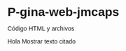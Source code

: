 # P-gina-web-jmcaps
Código HTML y archivos 

Hola 
Mostrar texto citado
<!DOCTYPE html>
<html lang="es">
<head>
    <meta charset="UTF-8">
    <meta name="viewport" content="width=device-width, initial-scale=1.0">
    <meta name="description" content="JM CAPS - Bolsos únicos para cada momento. Descubre nuestra colección de bolsos elegantes y clásicos.">
    <title>JM CAPS</title>
    <style>
        /* Estilos generales */
        * {
            margin: 0;
            padding: 0;
            box-sizing: border-box;
            font-family: 'Arial', sans-serif;
        }

        body {
            color: #333;
            background-color: #111;
        }

        .gold-texture {
            background: linear-gradient(135deg, #D4AF37, #FFD700, #C9A52D);
            background-clip: text;
            color: transparent;
            -webkit-background-clip: text;
            font-weight: bold;
        }

        /* Navegación */
        .navbar {
            display: flex;
            justify-content: space-between;
            align-items: center;
            padding: 15px 30px;
            background-color: #000;
            color: #FFD700;
        }

        .navbar a {
            color: #FFD700;
            text-decoration: none;
            margin: 0 15px;
            font-weight: bold;
            transition: color 0.3s ease;
        }

        .navbar a:hover {
            color: #D4AF37;
        }

        /* Estilo del logo */
        .navbar img {
            width: 150px; /* Ajuste del tamaño del logo */
            height: auto;
            transition: transform 0.5s ease-in-out, opacity 0.5s ease-in-out;
            opacity: 0;
            transform: scale(0.9);
        }

        .navbar img.loaded {
            opacity: 1;
            transform: scale(1);
        }

        /* Sección Hero */
        .hero {
            background-image: linear-gradient(to right, rgba(0, 0, 0, 0.8), rgba(0, 0, 0, 0.5)), url('https://example.com/imagen-bolsos.jpg');
            background-size: cover;
            background-position: center;
            height: 80vh;
            display: flex;
            flex-direction: column;
            justify-content: center;
            align-items: center;
            color: white;
            text-align: center;
        }

        .hero h1 {
            font-size: 4rem;
            font-weight: 700;
            margin-bottom: 20px;
            color: #FFD700;
            background: linear-gradient(135deg, #FFD700, #D4AF37, #FFD700);
            -webkit-background-clip: text;
            -webkit-text-fill-color: transparent;
            text-transform: uppercase;
        }

        .hero p {
            font-size: 1.5rem;
            margin-bottom: 30px;
            color: #f2f2f2;
        }

        .hero button {
            padding: 12px 25px;
            font-size: 1.2rem;
            color: #111;
            background-color: #FFD700;
            border: none;
            border-radius: 5px;
            cursor: pointer;
            transition: background-color 0.3s ease;
            font-weight: bold;
        }

        .hero button:hover {
            background-color: #D4AF37;
        }

        /* Productos Destacados */
        .featured-products {
            padding: 60px 30px;
            text-align: center;
            background-color: #111;
        }

        .featured-products h2 {
            font-size: 2.5rem;
            font-weight: 700;
            margin-bottom: 40px;
            color: #FFD700;
        }

        /* Contenedor del carrusel */
        .carousel-container {
            display: flex;
            overflow: hidden;
            white-space: nowrap;
            position: relative;
        }

        /* Movimiento del carrusel */
        @keyframes scroll {
            0% { transform: translateX(0); }
            100% { transform: translateX(-100%); }
        }

        /* Configuración del carrusel */
        .carousel {
            display: flex;
            animation: scroll 20s linear infinite;
        }

        .product-card {
            width: 250px;
            padding: 20px;
            box-shadow: 0px 4px 15px rgba(255, 215, 0, 0.2);
            border-radius: 10px;
            text-align: center;
            background-color: #222;
            transition: transform 0.3s ease;
            border: 1px solid #FFD700;
            margin-right: 20px;
        }

        .product-card:hover {
            transform: translateY(-10px);
            border-color: #D4AF37;
        }

        .product-card img {
            width: 100%;
            height: auto;
            border-radius: 5px;
            margin-bottom: 15px;
        }

        .product-card h3 {
            font-size: 1.2rem;
            font-weight: bold;
            margin: 10px 0;
            color: #FFD700;
        }

        .product-card p {
            color: #999;
            font-size: 1rem;
            margin-bottom: 10px;
        }

        .product-card button {
            padding: 8px 16px;
            background-color: #FFD700;
            color: #111;
            border: none;
            border-radius: 5px;
            cursor: pointer;
            transition: background-color 0.3s ease;
            font-weight: bold;
        }

        .product-card button:hover {
            background-color: #D4AF37;
        }

        /* Pie de página */
        .footer {
            padding: 20px;
            text-align: center;
            background-color: #000;
            color: #FFD700;
        }

        .social-media {
            margin-top: 20px;
        }

        .social-media a {
            margin: 0 10px;
            color: #FFD700;
            font-size: 1.5rem;
            text-decoration: none;
        }
    </style>
</head>
<body>

    <!-- Barra de navegación -->
    <header class="navbar">
        <div>
            <a href="#" class="gold-texture">JM CAPS</a>
        </div>
        <img src="LOGO.jpeg" alt="Logo JM CAPS" id="logo">
        <nav>
            <a href="#">Inicio</a>
            <a href="#">Productos</a>
            <a href="#">Sobre Nosotros</a>
            <a href="#">Contacto</a>
        </nav>
    </header>

    <!-- Sección Hero -->
    <section class="hero">
        <div>
            <h1>Exprésate con Estilo</h1>
            <p>Bolsos únicos para cada momento</p>
            <button>Descubre Ahora</button>
        </div>
    </section>

    <!-- Productos Destacados -->
    <section class="featured-products">
        <h2>Descubre Nuestros Productos</h2>
        <div class="carousel-container">
            <div class="carousel">
                <!-- Modelos del 1 al 15 -->
                <div class="product-card">
                    <img src="MODELO1.jpeg" alt="Bolso Modelo 1">
                    <h3>Modelo 1</h3>
                    <p>$499</p>
                    <button>Ver Más</button>
                </div>
                <div class="product-card">
                    <img src="MODELO2.jpeg" alt="Bolso Modelo 2">
                    <h3>Modelo 2</h3>
                    <p>$499</p>
                    <button>Ver Más</button>
                </div>
                <div class="product-card">
                    <img src="MODELO3.jpeg" alt="Bolso Modelo 3">
                    <h3>Modelo 3</h3>
                    <p>$499</p>
                    <button>Ver Más</button>
                </div>
                <div class="product-card">
                    <img src="MODELO4.jpeg" alt="Bolso Modelo 4">
                    <h3>Modelo 4</h3>
                    <p>$499</p>
                    <button>Ver Más</button>
                </div>
                <div class="product-card">
                    <img src="MODELO5.jpeg" alt="Bolso Modelo 5">
                    <h3>Modelo 5</h3>
                    <p>$499</p>
                    <button>Ver Más</button>
                </div>
                <div class="product-card">
                    <img src="MODELO6.jpeg" alt="Bolso Modelo 6">
                    <h3>Modelo 6</h3>
                    <p>$499</p>
                    <button>Ver Más</button>
                </div>
                <div class="product-card">
                    <img src="MODELO7.jpeg" alt="Bolso Modelo 7">
                    <h3>Modelo 7</h3>
                    <p>$499</p>
                    <button>Ver Más</button>
                </div>
                <div class="product-card">
                    <img src="MODELO8.jpeg" alt="Bolso Modelo 8">
                    <h3>Modelo 8</h3>
                    <p>$499</p>
                    <button>Ver Más</button>
                </div>
                <div class="product-card">
                    <img src="MODELO9.jpeg" alt="Bolso Modelo 9">
                    <h3>Modelo 9</h3>
                    <p>$499</p>
                    <button>Ver Más</button>
                </div>
                <div class="product-card">
                    <img src="MODELO10.jpeg" alt="Bolso Modelo 10">
                    <h3>Modelo 10</h3>
                    <p>$499</p>
                    <button>Ver Más</button>
                </div>
                <div class="product-card">
                    <img src="MODELO11.jpeg" alt="Bolso Modelo 11">
                    <h3>Modelo 11</h3>
                    <p>$499</p>
                    <button>Ver Más</button>
                </div>
                <div class="product-card">
                    <img src="MODELO12.jpeg" alt="Bolso Modelo 12">
                    <h3>Modelo 12</h3>
                    <p>$499</p>
                    <button>Ver Más</button>
                </div>
                <div class="product-card">
                    <img src="MODELO13.jpeg" alt="Bolso Modelo 13">
                    <h3>Modelo 13</h3>
                    <p>$499</p>
                    <button>Ver Más</button>
                </div>
                <div class="product-card">
                    <img src="MODELO14.jpeg" alt="Bolso Modelo 14">
                    <h3>Modelo 14</h3>
                    <p>$499</p>
                    <button>Ver Más</button>
                </div>
                <div class="product-card">
                    <img src="MODELO15.jpeg" alt="Bolso Modelo 15">
                    <h3>Modelo 15</h3>
                    <p>$499</p>
                    <button>Ver Más</button>
                </div>
            </div>
        </div>
    </section>

    <!-- Redes Sociales -->
    <section class="social-media">
        <h2>Síguenos en nuestras redes sociales</h2>
        <a href="https://www.instagram.com/invites/contact/?igsh=feflm7etwaf7&utm_content=w2kp31e" target="_blank">Instagram</a>
        <a href="https://www.tiktok.com/@jm_caps_oficial?_t=8qskgyISbPZ&_r=1" target="_blank">TikTok</a>
        <a href="https://wa.me/5215544759776?text=Hola,%20me%20interesa%20saber%20más%20sobre%20sus%20productos!" target="_blank">WhatsApp</a>
    </section>

    <!-- Pie de página -->
    <footer class="footer">
        <p>&copy; 2024 JM CAPS. Todos los derechos reservados.</p>
    </footer>

    <script>
        // Efecto de carga del logo
        window.addEventListener('load', function() {
            const logo = document.getElementById('logo');
            logo.classList.add('loaded');
        });
    </script>

</body>
</html>

Mostrar texto citado
